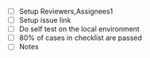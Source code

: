-   [ ] Setup Reviewers,Assignees1
-   [ ] Setup issue link
-   [ ] Do self test on the local environment
-   [ ] 80% of cases in checklist are passed
-   [ ] Notes
